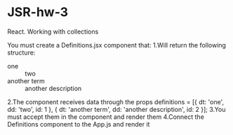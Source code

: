 # JSR-hw-3
React. Working with collections

You must create a Definitions.jsx component that:
1.Will return the following structure:
    <dl>
        <dt>one</dt>
        <dd>two</dd>
        <dt>another term</dt>
        <dd>another description</dd>
    </dl>
2.The component receives data through the props definitions =
    [{ dt: 'one', dd: 'two', id: 1 }, { dt: 'another term', dd: 'another description', id: 2 }];
3.You must accept them in the component and render them
4.Connect the Definitions component to the App.js and render it